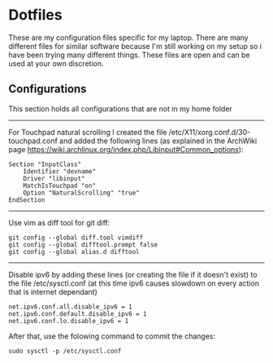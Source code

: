 Dotfiles
========

These are my configuration files specific for my laptop. 
There are many different files for similar software because 
I'm still working on my setup so i have been trying many different things. These files are open
and can be used at your own discretion.

Configurations
------


This section holds all configurations that are not in my home folder

------

For Touchpad natural scrolling I created the file /etc/X11/xorg.conf.d/30-touchpad.conf and added the following lines (as explained in the ArchWiki page https://wiki.archlinux.org/index.php/Libinput#Common_options):

```
Section "InputClass"
	Identifier "devname"
	Driver "libinput"
	MatchIsTouchpad "on"
	Option "NaturalScrolling" "true"
EndSection
```

------

Use vim as diff tool for git diff:

```
git config --global diff.tool vimdiff
git config --global difftool.prompt false
git config --global alias.d difftool
```

------

Disable ipv6 by adding these lines (or creating the file if it doesn't exist) to the file /etc/sysctl.conf (at this time ipv6 causes slowdown on every action that is internet dependant)

```
net.ipv6.conf.all.disable_ipv6 = 1
net.ipv6.conf.default.disable_ipv6 = 1
net.ipv6.conf.lo.disable_ipv6 = 1
```

After that, use the folowing command to commit the changes:

```
sudo sysctl -p /etc/sysctl.conf
```
